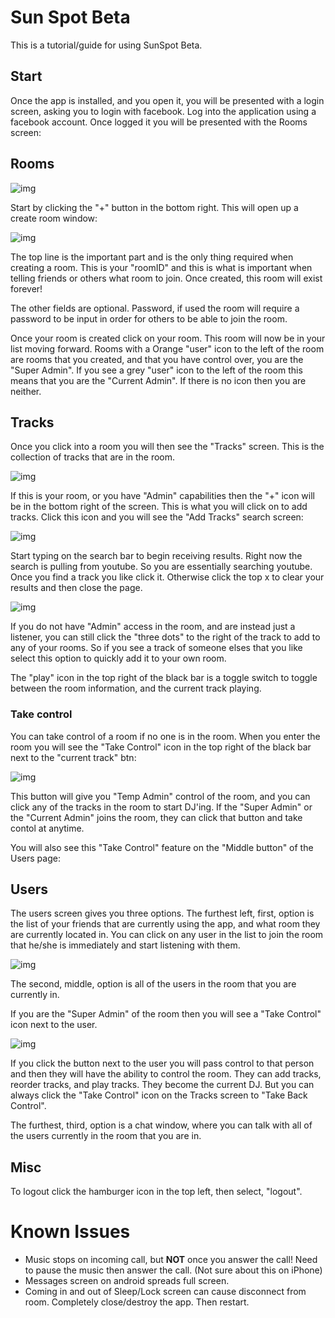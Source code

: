 # Sun Spot Beta

This is a tutorial/guide for using SunSpot Beta.

## Start

Once the app is installed, and you open it, you will be presented with a login screen, asking you to login with facebook. Log into the application using a facebook account. Once logged it you will be presented with the Rooms screen:


## Rooms

![img](https://raw.githubusercontent.com/i3i2uno/sspot/master/images/roomBlank.png)

Start by clicking the "+" button in the bottom right. This will open up a create room window:

![img](https://raw.githubusercontent.com/i3i2uno/sspot/master/images/createRoom.png)

The top line is the important part and is the only thing required when creating a room. This is your "roomID" and this is what is important when telling friends or others what room to join. Once created, this room will exist forever!

The other fields are optional. Password, if used the room will require a password to be input in order for others to be able to join the room.

Once your room is created click on your room. This room will now be in your list moving forward. Rooms with a Orange "user" icon to the left of the room are rooms that you created, and that you have control over, you are the "Super Admin". If you see a grey "user" icon to the left of the room this means that you are the "Current Admin". If there is no icon then you are neither.

## Tracks

Once you click into a room you will then see the "Tracks" screen. This is the collection of tracks that are in the room. 

![img](https://raw.githubusercontent.com/i3i2uno/sspot/master/images/tracks.png)

If this is your room, or you have "Admin" capabilities then the "+" icon will be in the bottom right of the screen. This is what you will click on to add tracks. Click this icon and you will see the "Add Tracks" search screen:

![img](https://raw.githubusercontent.com/i3i2uno/sspot/master/images/createTrack.png)

Start typing on the search bar to begin receiving results. Right now the search is pulling from youtube. So you are essentially searching youtube. Once you find a track you like click it. Otherwise click the top x to clear your results and then close the page.

![img](https://raw.githubusercontent.com/i3i2uno/sspot/master/images/trackSearch.png)

If you do not have "Admin" access in the room, and are instead just a listener, you can still click the "three dots" to the right of the track to add to any of your rooms. So if you see a track of someone elses that you like select this option to quickly add it to your own room.

The "play" icon in the top right of the black bar is a toggle switch to toggle between the room information, and the current track playing. 

### Take control

You can take control of a room if no one is in the room. When you enter the room you will see the "Take Control" icon in the top right of the black bar next to the "current track" btn:

![img](https://raw.githubusercontent.com/i3i2uno/sspot/master/images/takeControl.png)

This button will give you "Temp Admin" control of the room, and you can click any of the tracks in the room to start DJ'ing. If the "Super Admin" or the "Current Admin" joins the room, they can click that button and take contol at anytime.

You will also see this "Take Control" feature on the "Middle button" of the Users page:

## Users

The users screen gives you three options. The furthest left, first, option is the list of your friends that are currently using the app, and what room they are currently located in. You can click on any user in the list to join the room that he/she is immediately and start listening with them.

![img](https://raw.githubusercontent.com/i3i2uno/sspot/master/images/users.png)

The second, middle, option is all of the users in the room that you are currently in. 

If you are the "Super Admin" of the room then you will see a "Take Control" icon next to the user. 

![img](https://raw.githubusercontent.com/i3i2uno/sspot/master/images/userControl.png)

If you click the button next to the user you will pass control to that person and then they will have the ability to control the room. They can add tracks, reorder tracks, and play tracks. They become the current DJ. But you can always click the "Take Control" icon on the Tracks screen to "Take Back Control".

The furthest, third, option is a chat window, where you can talk with all of the users currently in the room that you are in.

## Misc

To logout click the hamburger icon in the top left, then select, "logout".

# Known Issues

* Music stops on incoming call, but __NOT__ once you answer the call! Need to pause the music then answer the call. (Not sure about this on iPhone)
* Messages screen on android spreads full screen.
* Coming in and out of Sleep/Lock screen can cause disconnect from room. Completely close/destroy the app. Then restart.